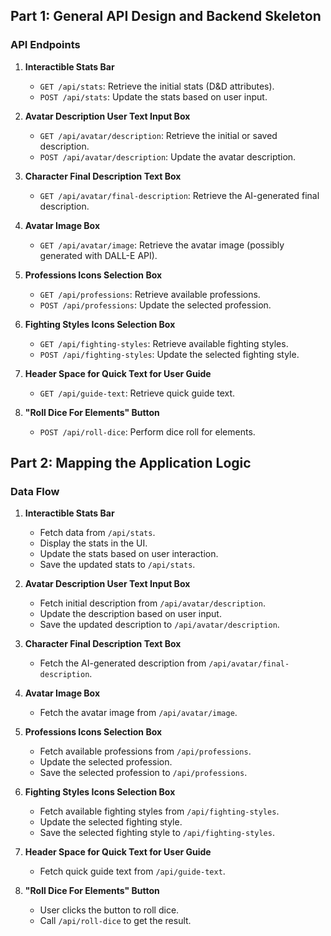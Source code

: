 ## Part 1: General API Design and Backend Skeleton

### API Endpoints

1. **Interactible Stats Bar**
    - `GET /api/stats`: Retrieve the initial stats (D&D attributes).
    - `POST /api/stats`: Update the stats based on user input.

2. **Avatar Description User Text Input Box**
    - `GET /api/avatar/description`: Retrieve the initial or saved description.
    - `POST /api/avatar/description`: Update the avatar description.

3. **Character Final Description Text Box**
    - `GET /api/avatar/final-description`: Retrieve the AI-generated final description.

4. **Avatar Image Box**
    - `GET /api/avatar/image`: Retrieve the avatar image (possibly generated with DALL-E API).

5. **Professions Icons Selection Box**
    - `GET /api/professions`: Retrieve available professions.
    - `POST /api/professions`: Update the selected profession.

6. **Fighting Styles Icons Selection Box**
    - `GET /api/fighting-styles`: Retrieve available fighting styles.
    - `POST /api/fighting-styles`: Update the selected fighting style.

7. **Header Space for Quick Text for User Guide**
    - `GET /api/guide-text`: Retrieve quick guide text.

8. **"Roll Dice For Elements" Button**
    - `POST /api/roll-dice`: Perform dice roll for elements.

## Part 2: Mapping the Application Logic

### Data Flow

1. **Interactible Stats Bar**
    - Fetch data from `/api/stats`.
    - Display the stats in the UI.
    - Update the stats based on user interaction.
    - Save the updated stats to `/api/stats`.

2. **Avatar Description User Text Input Box**
    - Fetch initial description from `/api/avatar/description`.
    - Update the description based on user input.
    - Save the updated description to `/api/avatar/description`.

3. **Character Final Description Text Box**
    - Fetch the AI-generated description from `/api/avatar/final-description`.

4. **Avatar Image Box**
    - Fetch the avatar image from `/api/avatar/image`.

5. **Professions Icons Selection Box**
    - Fetch available professions from `/api/professions`.
    - Update the selected profession.
    - Save the selected profession to `/api/professions`.

6. **Fighting Styles Icons Selection Box**
    - Fetch available fighting styles from `/api/fighting-styles`.
    - Update the selected fighting style.
    - Save the selected fighting style to `/api/fighting-styles`.

7. **Header Space for Quick Text for User Guide**
    - Fetch quick guide text from `/api/guide-text`.

8. **"Roll Dice For Elements" Button**
    - User clicks the button to roll dice.
    - Call `/api/roll-dice` to get the result.
